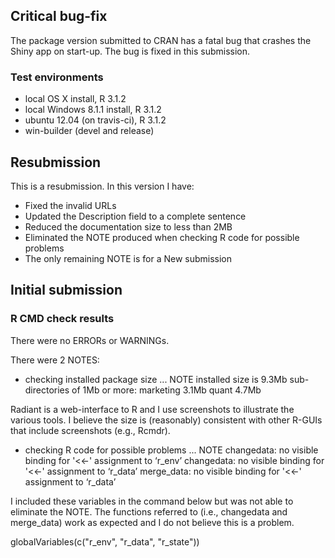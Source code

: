 ## Critical bug-fix

The package version submitted to CRAN has a fatal bug that crashes the Shiny app
on start-up. The bug is fixed in this submission.


### Test environments
* local OS X install, R 3.1.2
* local Windows 8.1.1 install, R 3.1.2
* ubuntu 12.04 (on travis-ci), R 3.1.2
* win-builder (devel and release)

## Resubmission
This is a resubmission. In this version I have:

* Fixed the invalid URLs
* Updated the Description field to a complete sentence
* Reduced the documentation size to less than 2MB
* Eliminated the NOTE produced when checking R code for possible problems
* The only remaining NOTE is for a New submission

## Initial submission

### R CMD check results
There were no ERRORs or WARNINGs.

There were 2 NOTES:

* checking installed package size ... NOTE
  installed size is  9.3Mb
  sub-directories of 1Mb or more:
    marketing   3.1Mb
    quant       4.7Mb

Radiant is a web-interface to R and I use screenshots to illustrate the various
tools. I believe the size is (reasonably) consistent with other R-GUIs that
include screenshots (e.g., Rcmdr).

* checking R code for possible problems ... NOTE
changedata: no visible binding for '<<-' assignment to ‘r_env’
changedata: no visible binding for '<<-' assignment to ‘r_data’
merge_data: no visible binding for '<<-' assignment to ‘r_data’

I included these variables in the command below but was not able to eliminate
the NOTE. The functions referred to (i.e., changedata and merge_data) work as
expected and I do not believe this is a problem.

globalVariables(c("r_env", "r_data", "r_state"))
